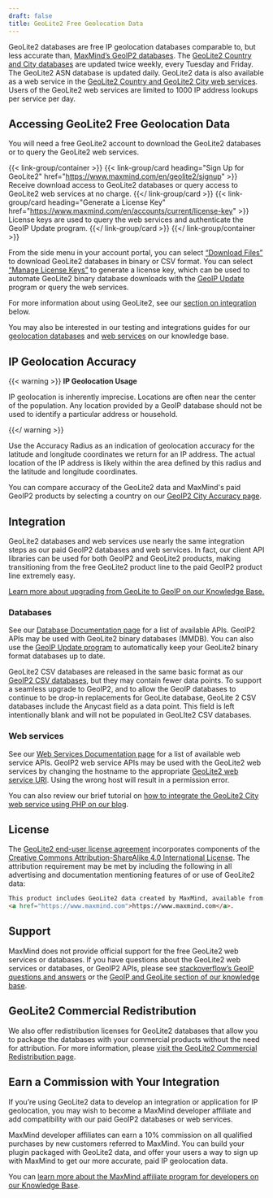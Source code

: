 ```yaml
---
draft: false
title: GeoLite2 Free Geolocation Data
---
```


GeoLite2 databases are free IP geolocation databases comparable to, but less
accurate than,
[MaxMind’s GeoIP2 databases](https://www.maxmind.com/en/geoip2-databases). The
[GeoLite2 Country and City databases](/static/pdf/GeoLite2-IP-MetaData-Databases-Comparison-Chart.pdf)
are updated twice weekly, every Tuesday and Friday. The GeoLite2 ASN database is
updated daily. GeoLite2 data is also available as a web service in the
[GeoLite2 Country and GeoLite2 City web services](/static/pdf/GeoLite2-and-GeoIP2-Precision-Web-Services-Comparison.pdf).
Users of the GeoLite2 web services are limited to 1000 IP address lookups per
service per day.

## Accessing GeoLite2 Free Geolocation Data

You will need a free GeoLite2 account to download the GeoLite2 databases or to
query the GeoLite2 web services.

{{< link-group/container >}}
  {{< link-group/card heading="Sign Up for GeoLite2" href="https://www.maxmind.com/en/geolite2/signup" >}}
    Receive download access to GeoLite2 databases or query access to GeoLite2 web services at no charge.
  {{</ link-group/card >}}
  {{< link-group/card heading="Generate a License Key" href="https://www.maxmind.com/en/accounts/current/license-key" >}}
    License keys are used to query the web services and authenticate the GeoIP Update program.
  {{</ link-group/card >}}
{{</ link-group/container >}}

From the side menu in your account portal, you can select
[“Download Files”](https://www.maxmind.com/en/accounts/current/geoip/downloads)
to download GeoLite2 databases in binary or CSV format. You can select
[“Manage License Keys”](https://www.maxmind.com/en/accounts/current/license-key)
to generate a license key, which can be used to automate GeoLite2 binary
database downloads with the
[GeoIP Update](/geoip/updating-databases/#using-geoip-update) program or query
the web services.

For more information about using GeoLite2, see our
[section on integration](#integration) below.

You may also be interested in our testing and integrations guides for our
[geolocation databases](https://support.maxmind.com/hc/en-us/articles/4408216183835-Test-Databases-and-Lookup-IPs)
and
[web services](https://support.maxmind.com/hc/en-us/articles/4408248793627-Test-the-Web-Services)
on our knowledge base.

## IP Geolocation Accuracy

{{< warning >}}
**IP Geolocation Usage**

IP geolocation is inherently imprecise. Locations are often near the center of
the population. Any location provided by a GeoIP database should not be used to
identify a particular address or household.

{{</ warning >}}

Use the Accuracy Radius as an indication of geolocation accuracy for the
latitude and longitude coordinates we return for an IP address. The actual
location of the IP address is likely within the area defined by this radius and
the latitude and longitude coordinates.

You can compare accuracy of the GeoLite2 data and MaxMind's paid GeoIP2 products
by selecting a country on our
[GeoIP2 City Accuracy page](https://www.maxmind.com/en/geoip2-city-accuracy-comparison).

## Integration

GeoLite2 databases and web services use nearly the same integration steps as our
paid GeoIP2 databases and web services. In fact, our client API libraries can be
used for both GeoIP2 and GeoLite2 products, making transitioning from the free
GeoLite2 product line to the paid GeoIP2 product line extremely easy.

[Learn more about upgrading from GeoLite to GeoIP on our Knowledge Base.](https://support.maxmind.com/hc/en-us/articles/4407625342875-Upgrade-from-GeoLite2)

### Databases

See our
[Database Documentation page](/geoip/docs/databases#official-client-apis) for a
list of available APIs. GeoIP2 APIs may be used with GeoLite2 binary databases
(MMDB). You can also use the
[GeoIP Update program](/geoip/updating-databases/#using-geoip-update) to
automatically keep your GeoLite2 binary format databases up to date.

GeoLite2 CSV databases are released in the same basic format as our
[GeoIP2 CSV databases](/geoip/docs/databases/city-and-country#csv-databases),
but they may contain fewer data points. To support a seamless upgrade to GeoIP2,
and to allow the GeoIP databases to continue to be drop-in replacements for
GeoLite database, GeoLite 2 CSV databases include the Anycast field as a data
point. This field is left intentionally blank and will not be populated in
GeoLIte2 CSV databases.

### Web services

See our
[Web Services Documentation page](/geoip/docs/web-services#official-client-apis)
for a list of available web service APIs. GeoIP2 web service APIs may be used
with the GeoLite2 web services by changing the hostname to the appropriate
[GeoLite2 web service URI](/geoip/docs/web-services/requests#geolite2-endpoints).
Using the wrong host will result in a permission error.

You can also review our brief tutorial on
[how to integrate the GeoLite2 City web service using PHP on our blog](https://blog.maxmind.com/2021/01/integrating-maxminds-free-and-paid-ip-geolocation-web-services-in-php/).

## License

The
[GeoLite2 end-user license agreement](https://www.maxmind.com/en/geolite2/eula)
incorporates components of the
[Creative Commons Attribution-ShareAlike 4.0 International License](https://creativecommons.org/licenses/by-sa/4.0/).
The attribution requirement may be met by including the following in all
advertising and documentation mentioning features of or use of GeoLite2 data:

```html
This product includes GeoLite2 data created by MaxMind, available from
<a href="https://www.maxmind.com">https://www.maxmind.com</a>.
```

## Support

MaxMind does not provide official support for the free GeoLite2 web services or
databases. If you have questions about the GeoLite2 web services or databases,
or GeoIP2 APIs, please see
[stackoverflow’s GeoIP questions and answers](https://stackoverflow.com/questions/tagged/geoip)
or the
[GeoIP and GeoLite section of our knowledge base](https://support.maxmind.com/hc/en-us/categories/1260801446650-GeoIP2-and-GeoLite2).

## GeoLite2 Commercial Redistribution

We also offer redistribution licenses for GeoLite2 databases that allow you to
package the databases with your commercial products without the need for
attribution. For more information, please
[visit the GeoLite2 Commercial Redistribution page](https://www.maxmind.com/en/geolite2-commercial-redistribution).

## Earn a Commission with Your Integration

If you’re using GeoLite2 data to develop an integration or application for IP
geolocation, you may wish to become a MaxMind developer affiliate and add
compatibility with our paid GeoIP2 databases or web services.

MaxMind developer affiliates can earn a 10% commission on all qualified
purchases by new customers referred to MaxMind. You can build your plugin
packaged with GeoLite2 data, and offer your users a way to sign up with MaxMind
to get our more accurate, paid IP geolocation data.

You can
[learn more about the MaxMind affiliate program for developers on our Knowledge Base](https://support.maxmind.com/hc/en-us/sections/5066199198619-Affiliate-Program).

